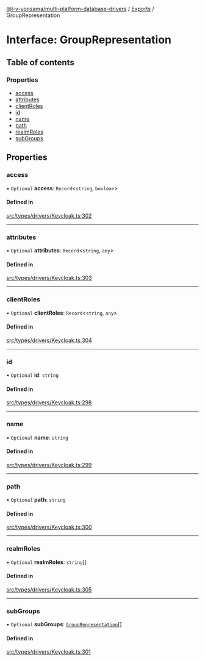 [@l-v-yonsama/multi-platform-database-drivers](../README.md) / [Exports](../modules.md) / GroupRepresentation

# Interface: GroupRepresentation

## Table of contents

### Properties

- [access](GroupRepresentation.md#access)
- [attributes](GroupRepresentation.md#attributes)
- [clientRoles](GroupRepresentation.md#clientroles)
- [id](GroupRepresentation.md#id)
- [name](GroupRepresentation.md#name)
- [path](GroupRepresentation.md#path)
- [realmRoles](GroupRepresentation.md#realmroles)
- [subGroups](GroupRepresentation.md#subgroups)

## Properties

### access

• `Optional` **access**: `Record`\<`string`, `boolean`\>

#### Defined in

[src/types/drivers/Keycloak.ts:302](https://github.com/l-v-yonsama/db-drivers/blob/bcd433a5c4453aa15ded63aa1500ddf16647d682/src/types/drivers/Keycloak.ts#L302)

___

### attributes

• `Optional` **attributes**: `Record`\<`string`, `any`\>

#### Defined in

[src/types/drivers/Keycloak.ts:303](https://github.com/l-v-yonsama/db-drivers/blob/bcd433a5c4453aa15ded63aa1500ddf16647d682/src/types/drivers/Keycloak.ts#L303)

___

### clientRoles

• `Optional` **clientRoles**: `Record`\<`string`, `any`\>

#### Defined in

[src/types/drivers/Keycloak.ts:304](https://github.com/l-v-yonsama/db-drivers/blob/bcd433a5c4453aa15ded63aa1500ddf16647d682/src/types/drivers/Keycloak.ts#L304)

___

### id

• `Optional` **id**: `string`

#### Defined in

[src/types/drivers/Keycloak.ts:298](https://github.com/l-v-yonsama/db-drivers/blob/bcd433a5c4453aa15ded63aa1500ddf16647d682/src/types/drivers/Keycloak.ts#L298)

___

### name

• `Optional` **name**: `string`

#### Defined in

[src/types/drivers/Keycloak.ts:299](https://github.com/l-v-yonsama/db-drivers/blob/bcd433a5c4453aa15ded63aa1500ddf16647d682/src/types/drivers/Keycloak.ts#L299)

___

### path

• `Optional` **path**: `string`

#### Defined in

[src/types/drivers/Keycloak.ts:300](https://github.com/l-v-yonsama/db-drivers/blob/bcd433a5c4453aa15ded63aa1500ddf16647d682/src/types/drivers/Keycloak.ts#L300)

___

### realmRoles

• `Optional` **realmRoles**: `string`[]

#### Defined in

[src/types/drivers/Keycloak.ts:305](https://github.com/l-v-yonsama/db-drivers/blob/bcd433a5c4453aa15ded63aa1500ddf16647d682/src/types/drivers/Keycloak.ts#L305)

___

### subGroups

• `Optional` **subGroups**: [`GroupRepresentation`](GroupRepresentation.md)[]

#### Defined in

[src/types/drivers/Keycloak.ts:301](https://github.com/l-v-yonsama/db-drivers/blob/bcd433a5c4453aa15ded63aa1500ddf16647d682/src/types/drivers/Keycloak.ts#L301)
